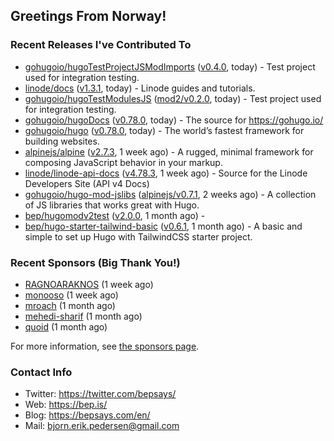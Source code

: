 ## Greetings From Norway!

### Recent Releases I've Contributed To

- [gohugoio/hugoTestProjectJSModImports](https://github.com/gohugoio/hugoTestProjectJSModImports) ([v0.4.0](https://github.com/gohugoio/hugoTestProjectJSModImports/releases/tag/v0.4.0), today) - Test project used for integration testing.
- [linode/docs](https://github.com/linode/docs) ([v1.3.1](https://github.com/linode/docs/releases/tag/v1.3.1), today) - Linode guides and tutorials.
- [gohugoio/hugoTestModulesJS](https://github.com/gohugoio/hugoTestModulesJS) ([mod2/v0.2.0](https://github.com/gohugoio/hugoTestModulesJS/releases/tag/mod2%2Fv0.2.0), today) - Test project used for integration testing.
- [gohugoio/hugoDocs](https://github.com/gohugoio/hugoDocs) ([v0.78.0](https://github.com/gohugoio/hugoDocs/releases/tag/v0.78.0), today) - The source for https://gohugo.io/
- [gohugoio/hugo](https://github.com/gohugoio/hugo) ([v0.78.0](https://github.com/gohugoio/hugo/releases/tag/v0.78.0), today) - The world’s fastest framework for building websites.
- [alpinejs/alpine](https://github.com/alpinejs/alpine) ([v2.7.3](https://github.com/alpinejs/alpine/releases/tag/v2.7.3), 1 week ago) - A rugged, minimal framework for composing JavaScript behavior in your markup.
- [linode/linode-api-docs](https://github.com/linode/linode-api-docs) ([v4.78.3](https://github.com/linode/linode-api-docs/releases/tag/v4.78.3), 1 week ago) - Source for the Linode Developers Site (API v4 Docs)
- [gohugoio/hugo-mod-jslibs](https://github.com/gohugoio/hugo-mod-jslibs) ([alpinejs/v0.7.1](https://github.com/gohugoio/hugo-mod-jslibs/releases/tag/alpinejs%2Fv0.7.1), 2 weeks ago) - A collection of JS libraries that works great with Hugo.
- [bep/hugomodv2test](https://github.com/bep/hugomodv2test) ([v2.0.0](https://github.com/bep/hugomodv2test/releases/tag/v2.0.0), 1 month ago) - 
- [bep/hugo-starter-tailwind-basic](https://github.com/bep/hugo-starter-tailwind-basic) ([v0.6.1](https://github.com/bep/hugo-starter-tailwind-basic/releases/tag/v0.6.1), 1 month ago) - A basic and simple to set up Hugo with TailwindCSS starter project.

### Recent Sponsors (Big Thank You!)

- [RAGNOARAKNOS](https://github.com/RAGNOARAKNOS) (1 week ago)
- [monooso](https://github.com/monooso) (1 week ago)
- [mroach](https://github.com/mroach) (1 month ago)
- [mehedi-sharif](https://github.com/mehedi-sharif) (1 month ago)
- [quoid](https://github.com/quoid) (1 month ago)

For more information, see [the sponsors page](https://github.com/sponsors/bep/).


### Contact Info
- Twitter: https://twitter.com/bepsays/
- Web: https://bep.is/
- Blog: https://bepsays.com/en/
- Mail: bjorn.erik.pedersen@gmail.com

